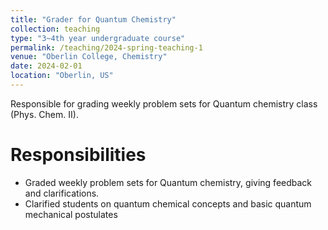 ```yaml
---
title: "Grader for Quantum Chemistry"
collection: teaching
type: "3~4th year undergraduate course"
permalink: /teaching/2024-spring-teaching-1
venue: "Oberlin College, Chemistry"
date: 2024-02-01
location: "Oberlin, US"
---
```


Responsible for grading weekly problem sets for Quantum chemistry class (Phys. Chem. II).

Responsibilities
======
- Graded weekly problem sets for Quantum chemistry, giving feedback and clarifications. 
- Clarified students on quantum chemical concepts and basic quantum mechanical postulates
